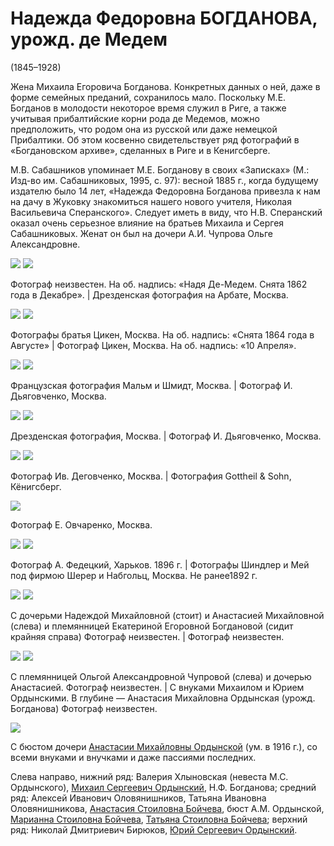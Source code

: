 # Надежда Федоровна БОГДАНОВА, урожд. де Медем
(1845–1928)

Жена Михаила Егоровича Богданова. Конкретных данных о ней, даже в форме семейных преданий, сохранилось мало. Поскольку М.Е. Богданов в молодости некоторое время служил в Риге, а также учитывая прибалтийские корни рода де Медемов, можно предположить, что родом она из русской или даже немецкой Прибалтики. Об этом косвенно свидетельствует ряд фотографий в «Богдановском архиве», сделанных в Риге и в Кенигсберге.

М.В. Сабашников упоминает М.Е. Богданову в своих «Записках» (М.: Изд-во им. Сабашниковых, 1995, с. 97): весной 1885 г., когда будущему издателю было 14 лет, «Надежда Федоровна Богданова привезла к нам на дачу в Жуковку знакомиться нашего нового учителя, Николая Васильевича Сперанского». Следует иметь в виду, что Н.В. Сперанский оказал очень серьезное влияние на братьев Михаила и Сергея Сабашниковых. Женат он был на дочери А.И. Чупрова Ольге Александровне.

![](../album/img/03-1.jpg) ![](../album/img/03-2.jpg)

Фотограф неизвестен.
На об. надпись: «Надя Де-Медем. Снята 
1862 года в Декабре». | Дрезденская фотография на Арбате, Москва.

![](../album/img/03-3.jpg) ![](../album/img/04-2.jpg)

Фотографы братья Цикен, Москва.
На об. надпись: «Снята 1864 года в Августе» | Фотограф Цикен, Москва.
На об. надпись: «10 Апреля».

![](../album/img/30-2.jpg) ![](../album/img/05-2.jpg)

Французская фотография Мальм и Шмидт, 
Москва. | Фотограф И. Дьяговченко, Москва.

![](../album/img/06-1.jpg) ![](../album/img/05-3.jpg)

Дрезденская фотография, Москва. | Фотограф И. Дьяговченко, Москва.

![](../album/img/42-4.jpg) ![](../album/img/32-1.jpg)

Фотограф Ив. Деговченко, 
Москва. | Фотография Gottheil & Sohn, Кёнигсберг.

![](../album/img/05-4.jpg)

Фотограф Е. Овчаренко, Москва.

![](../album/img/33-2.jpg) ![](../album/img/33-3.jpg)

Фотограф А. Федецкий, Харьков. 1896 г. | Фотографы Шиндлер и Мей под фирмою Шерер и Набгольц, Москва.
Не ранее1892 г.

![](img/AMB_NMB_NFB_EEB.jpg) ![](img/NFB.jpg)

С дочерьми Надеждой Михайловной (стоит) и Анастасией Михайловной (слева) и племянницей Екатериной Егоровной Богдановой (сидит крайняя справа)
Фотограф неизвестен. | Фотограф неизвестен.

![](img/OACh_NMB_AMO.jpg) ![](img/MO_NFB_YuO.jpg)

С племянницей Ольгой Александровной Чупровой (слева) и дочерью Анастасией.
Фотограф неизвестен. | С внуками Михаилом и Юрием Ордынскими. В глубине — Анастасия Михайловна Ордынская (урожд. Богданова)
Фотограф неизвестен.

![](img/Group-192X.jpg)

С бюстом дочери [Анастасии Михайловны Ордынской](AMO.md) (ум. в 1916 г.), со всеми внуками и внучками и даже пассиями последних.

Слева направо, нижний ряд: Валерия Хлыновская (невеста М.С. Ордынского), [Михаил Сергеевич Ордынский](AMO.md#m-ju), Н.Ф. Богданова; средний ряд: Алексей Иванович Оловянишников, Татьяна Ивановна Оловянишникова, [Анастасия Стоиловна Бойчева](ASB.md), бюст А.М. Ордынской, [Марианна Стоиловна Бойчева](MSB.md), [Татьяна Стоиловна Бойчева](TSB.md); верхний ряд: Николай Дмитриевич Бирюков, [Юрий Сергеевич Ордынский](AMO.md#m-ju).